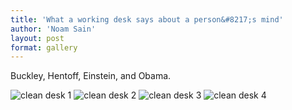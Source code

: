```yaml
---
title: 'What a working desk says about a person&#8217;s mind'
author: 'Noam Sain'
layout: post
format: gallery
---
```


Buckley, Hentoff, Einstein, and Obama.  
  
![clean desk 1](/_assets/img/2012/09/image002.jpg) ![clean desk 2](/_assets/img/2012/09/image003.jpg) ![clean desk 3](/_assets/img/2012/09/image004.jpg) ![clean desk 4](/_assets/img/2012/09/image005.jpg)